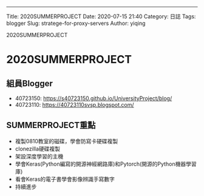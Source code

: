 ---
Title: 2020SUMMERPROJECT
Date: 2020-07-15 21:40
Category: 日誌
Tags: blogger
Slug: stratege-for-proxy-servers
Author: yiqing

2020SUMMERPROJECT
<!-- PELICAN_END_SUMMARY -->

2020SUMMERPROJECT
=====================
組員Blogger
-----------------
* 40723150: <https://s40723150.github.io/UniversityProject/blog/>
* 40723110: <https://40723110svsp.blogspot.com/>

SUMMERPROJECT重點
--------------------------------
* 複製0810教室的磁碟，學會防寫卡硬碟複製
* clonezilla硬碟複製
* 架設深度學習的主機 
* 學會Keras(Python編寫的開源神經網路庫)和Pytorch(開源的Python機器學習庫)
* 看會Keras的電子書學會影像辨識手寫數字
* 持續進步
